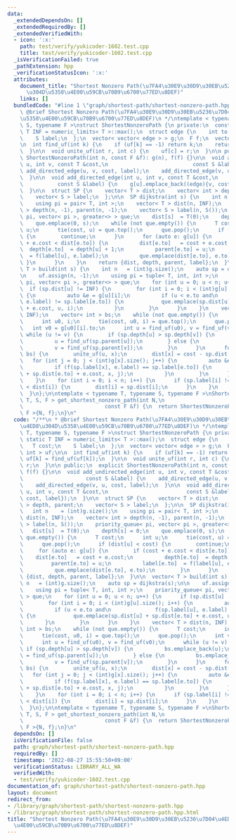 ```yaml
---
data:
  _extendedDependsOn: []
  _extendedRequiredBy: []
  _extendedVerifiedWith:
  - icon: ':x:'
    path: test/verify/yukicoder-1602.test.cpp
    title: test/verify/yukicoder-1602.test.cpp
  _isVerificationFailed: true
  _pathExtension: hpp
  _verificationStatusIcon: ':x:'
  attributes:
    document_title: "Shortest Nonzero Path(\u7FA4\u30E9\u30D9\u30EB\u5236\u7D04\u4ED8\
      \u304D\u5358\u4E00\u59CB\u70B9\u6700\u77ED\u8DEF)"
    links: []
  bundledCode: "#line 1 \"graph/shortest-path/shortest-nonzero-path.hpp\"\n/**\n *\
    \ @brief Shortest Nonzero Path(\u7FA4\u30E9\u30D9\u30EB\u5236\u7D04\u4ED8\u304D\
    \u5358\u4E00\u59CB\u70B9\u6700\u77ED\u8DEF)\n */\ntemplate < typename T, typename\
    \ S, typename F >\nstruct ShortestNonzeroPath {\n private:\n  constexpr static\
    \ T INF = numeric_limits< T >::max();\n  struct edge {\n    int to;\n    T cost;\n\
    \    S label;\n  };\n  vector< vector< edge > > g;\n  F f;\n  vector< int > uf;\n\
    \n  int find_uf(int k) {\n    if (uf[k] == -1) return k;\n    return uf[k] = find_uf(uf[k]);\n\
    \  }\n\n  void unite_uf(int r, int c) {\n    uf[c] = r;\n  }\n\n public:\n  explicit\
    \ ShortestNonzeroPath(int n, const F &f): g(n), f(f) {}\n\n  void add_undirected_edge(int\
    \ u, int v, const T &cost,\n                           const S &label) {\n   \
    \ add_directed_edge(u, v, cost, label);\n    add_directed_edge(v, u, cost, label);\n\
    \  }\n\n  void add_directed_edge(int u, int v, const T &cost,\n              \
    \           const S &label) {\n    g[u].emplace_back((edge){v, cost, label});\n\
    \  }\n\n  struct SP {\n    vector< T > dist;\n    vector< int > depth, parent;\n\
    \    vector< S > label;\n  };\n\n  SP dijkstra(int s) {\n    int n    = (int)g.size();\n\
    \    using pi = pair< T, int >;\n    vector< T > dist(n, INF);\n    vector< int\
    \ > depth(n, -1), parent(n, -1);\n    vector< S > label(n, S());\n    priority_queue<\
    \ pi, vector< pi >, greater<> > que;\n    dist[s]  = T(0);\n    depth[s] = 0;\n\
    \    que.emplace(0, s);\n    while (not que.empty()) {\n      T cost;\n      int\
    \ u;\n      tie(cost, u) = que.top();\n      que.pop();\n      if (dist[u] < cost)\
    \ {\n        continue;\n      }\n      for (auto e: g[u]) {\n        if (cost\
    \ + e.cost < dist[e.to]) {\n          dist[e.to]   = cost + e.cost;\n        \
    \  depth[e.to]  = depth[u] + 1;\n          parent[e.to] = u;\n          label[e.to]\
    \  = f(label[u], e.label);\n          que.emplace(dist[e.to], e.to);\n       \
    \ }\n      }\n    }\n    return {dist, depth, parent, label};\n  }\n\n  vector<\
    \ T > build(int s) {\n    int n   = (int)g.size();\n    auto sp = dijkstra(s);\n\
    \n    uf.assign(n, -1);\n    using pi = tuple< T, int, int >;\n    priority_queue<\
    \ pi, vector< pi >, greater<> > que;\n    for (int u = 0; u < n; u++) {\n    \
    \  if (sp.dist[u] != INF) {\n        for (int i = 0; i < (int)g[u].size(); i++)\
    \ {\n          auto &e = g[u][i];\n          if (u < e.to and\n              f(sp.label[u],\
    \ e.label) != sp.label[e.to]) {\n            que.emplace(sp.dist[u] + sp.dist[e.to]\
    \ + e.cost, u, i);\n          }\n        }\n      }\n    }\n    vector< T > dist(n,\
    \ INF);\n    vector< int > bs;\n    while (not que.empty()) {\n      T cost;\n\
    \      int u0, i;\n      tie(cost, u0, i) = que.top();\n      que.pop();\n   \
    \   int v0 = g[u0][i].to;\n      int u = find_uf(u0), v = find_uf(v0);\n     \
    \ while (u != v) {\n        if (sp.depth[u] > sp.depth[v]) {\n          bs.emplace_back(u);\n\
    \          u = find_uf(sp.parent[u]);\n        } else {\n          bs.emplace_back(v);\n\
    \          v = find_uf(sp.parent[v]);\n        }\n      }\n      for (auto &x:\
    \ bs) {\n        unite_uf(u, x);\n        dist[x] = cost - sp.dist[x];\n     \
    \   for (int j = 0; j < (int)g[x].size(); j++) {\n          auto &e = g[x][j];\n\
    \          if (f(sp.label[x], e.label) == sp.label[e.to]) {\n            que.emplace(dist[x]\
    \ + sp.dist[e.to] + e.cost, x, j);\n          }\n        }\n      }\n      bs.clear();\n\
    \    }\n    for (int i = 0; i < n; i++) {\n      if (sp.label[i] != S() and sp.dist[i]\
    \ < dist[i]) {\n        dist[i] = sp.dist[i];\n      }\n    }\n    return dist;\n\
    \  }\n};\n\ntemplate < typename T, typename S, typename F >\nShortestNonzeroPath<\
    \ T, S, F > get_shortest_nonzero_path(int N,\n                               \
    \                          const F &f) {\n  return ShortestNonzeroPath< T, S,\
    \ F >{N, f};\n}\n"
  code: "/**\n * @brief Shortest Nonzero Path(\u7FA4\u30E9\u30D9\u30EB\u5236\u7D04\
    \u4ED8\u304D\u5358\u4E00\u59CB\u70B9\u6700\u77ED\u8DEF)\n */\ntemplate < typename\
    \ T, typename S, typename F >\nstruct ShortestNonzeroPath {\n private:\n  constexpr\
    \ static T INF = numeric_limits< T >::max();\n  struct edge {\n    int to;\n \
    \   T cost;\n    S label;\n  };\n  vector< vector< edge > > g;\n  F f;\n  vector<\
    \ int > uf;\n\n  int find_uf(int k) {\n    if (uf[k] == -1) return k;\n    return\
    \ uf[k] = find_uf(uf[k]);\n  }\n\n  void unite_uf(int r, int c) {\n    uf[c] =\
    \ r;\n  }\n\n public:\n  explicit ShortestNonzeroPath(int n, const F &f): g(n),\
    \ f(f) {}\n\n  void add_undirected_edge(int u, int v, const T &cost,\n       \
    \                    const S &label) {\n    add_directed_edge(u, v, cost, label);\n\
    \    add_directed_edge(v, u, cost, label);\n  }\n\n  void add_directed_edge(int\
    \ u, int v, const T &cost,\n                         const S &label) {\n    g[u].emplace_back((edge){v,\
    \ cost, label});\n  }\n\n  struct SP {\n    vector< T > dist;\n    vector< int\
    \ > depth, parent;\n    vector< S > label;\n  };\n\n  SP dijkstra(int s) {\n \
    \   int n    = (int)g.size();\n    using pi = pair< T, int >;\n    vector< T >\
    \ dist(n, INF);\n    vector< int > depth(n, -1), parent(n, -1);\n    vector< S\
    \ > label(n, S());\n    priority_queue< pi, vector< pi >, greater<> > que;\n \
    \   dist[s]  = T(0);\n    depth[s] = 0;\n    que.emplace(0, s);\n    while (not\
    \ que.empty()) {\n      T cost;\n      int u;\n      tie(cost, u) = que.top();\n\
    \      que.pop();\n      if (dist[u] < cost) {\n        continue;\n      }\n \
    \     for (auto e: g[u]) {\n        if (cost + e.cost < dist[e.to]) {\n      \
    \    dist[e.to]   = cost + e.cost;\n          depth[e.to]  = depth[u] + 1;\n \
    \         parent[e.to] = u;\n          label[e.to]  = f(label[u], e.label);\n\
    \          que.emplace(dist[e.to], e.to);\n        }\n      }\n    }\n    return\
    \ {dist, depth, parent, label};\n  }\n\n  vector< T > build(int s) {\n    int\
    \ n   = (int)g.size();\n    auto sp = dijkstra(s);\n\n    uf.assign(n, -1);\n\
    \    using pi = tuple< T, int, int >;\n    priority_queue< pi, vector< pi >, greater<>\
    \ > que;\n    for (int u = 0; u < n; u++) {\n      if (sp.dist[u] != INF) {\n\
    \        for (int i = 0; i < (int)g[u].size(); i++) {\n          auto &e = g[u][i];\n\
    \          if (u < e.to and\n              f(sp.label[u], e.label) != sp.label[e.to])\
    \ {\n            que.emplace(sp.dist[u] + sp.dist[e.to] + e.cost, u, i);\n   \
    \       }\n        }\n      }\n    }\n    vector< T > dist(n, INF);\n    vector<\
    \ int > bs;\n    while (not que.empty()) {\n      T cost;\n      int u0, i;\n\
    \      tie(cost, u0, i) = que.top();\n      que.pop();\n      int v0 = g[u0][i].to;\n\
    \      int u = find_uf(u0), v = find_uf(v0);\n      while (u != v) {\n       \
    \ if (sp.depth[u] > sp.depth[v]) {\n          bs.emplace_back(u);\n          u\
    \ = find_uf(sp.parent[u]);\n        } else {\n          bs.emplace_back(v);\n\
    \          v = find_uf(sp.parent[v]);\n        }\n      }\n      for (auto &x:\
    \ bs) {\n        unite_uf(u, x);\n        dist[x] = cost - sp.dist[x];\n     \
    \   for (int j = 0; j < (int)g[x].size(); j++) {\n          auto &e = g[x][j];\n\
    \          if (f(sp.label[x], e.label) == sp.label[e.to]) {\n            que.emplace(dist[x]\
    \ + sp.dist[e.to] + e.cost, x, j);\n          }\n        }\n      }\n      bs.clear();\n\
    \    }\n    for (int i = 0; i < n; i++) {\n      if (sp.label[i] != S() and sp.dist[i]\
    \ < dist[i]) {\n        dist[i] = sp.dist[i];\n      }\n    }\n    return dist;\n\
    \  }\n};\n\ntemplate < typename T, typename S, typename F >\nShortestNonzeroPath<\
    \ T, S, F > get_shortest_nonzero_path(int N,\n                               \
    \                          const F &f) {\n  return ShortestNonzeroPath< T, S,\
    \ F >{N, f};\n}\n"
  dependsOn: []
  isVerificationFile: false
  path: graph/shortest-path/shortest-nonzero-path.hpp
  requiredBy: []
  timestamp: '2022-08-27 15:55:50+09:00'
  verificationStatus: LIBRARY_ALL_WA
  verifiedWith:
  - test/verify/yukicoder-1602.test.cpp
documentation_of: graph/shortest-path/shortest-nonzero-path.hpp
layout: document
redirect_from:
- /library/graph/shortest-path/shortest-nonzero-path.hpp
- /library/graph/shortest-path/shortest-nonzero-path.hpp.html
title: "Shortest Nonzero Path(\u7FA4\u30E9\u30D9\u30EB\u5236\u7D04\u4ED8\u304D\u5358\
  \u4E00\u59CB\u70B9\u6700\u77ED\u8DEF)"
---
```

